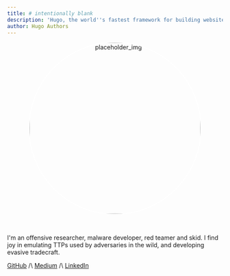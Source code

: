 ```yaml
---
title: # intentionally blank
description: 'Hugo, the world''s fastest framework for building websites'
author: Hugo Authors
---
```

<div style="text-align: center">
    <img src="C:\\Users\\amroe\\Documents\\GitHub\\test.jpeg" style="border-radius: 50%; border: 2px solid #FFFFFF; width: 400px; height: 400px;" alt="placeholder_img">
</div>

<br> <!-- i love md -->

I'm an offensive researcher, malware developer, red teamer and skid. I find joy in emulating TTPs used by adversaries in the wild, and developing evasive tradecraft.

[GitHub](https://github.com/amroes) /\ [Medium](https://medium.com/@amroesseroukh012) /\ [LinkedIn](https://www.linkedin.com/in/amro-esseroukh-a6aa29229/)

